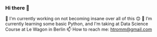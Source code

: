 ### Hi there 👋

🔭 I'm currently working on not becoming insane over all of this 😊
🌱 I’m currently learning some basic Python, and I'm taking at Data Science Course at Le Wagon in Berlin
📫 How to reach me: htromm@gmail.com

<!--
**HellmuthTromm/HellmuthTromm** is a ✨ _special_ ✨ repository because its `README.md` (this file) appears on your GitHub profile.

Here are some ideas to get you started:

- 🔭 I 
- 🌱 I’m currently learning ...
- 👯 I’m looking to collaborate on ...
- 🤔 I’m looking for help with ...
- 💬 Ask me about ...
- 📫 How to reach me: ...
- 😄 Pronouns: ...
- ⚡ Fun fact: ...
-->
